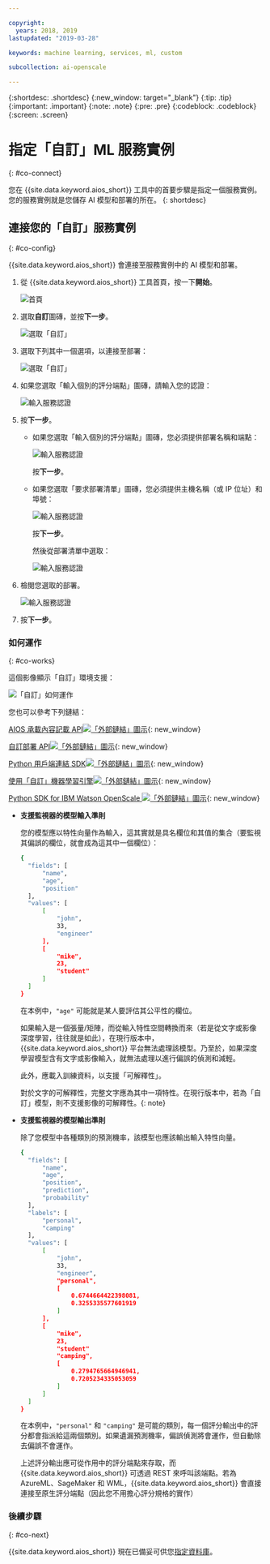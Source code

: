 ```yaml
---

copyright:
  years: 2018, 2019
lastupdated: "2019-03-28"

keywords: machine learning, services, ml, custom 

subcollection: ai-openscale

---
```


{:shortdesc: .shortdesc}
{:new_window: target="_blank"}
{:tip: .tip}
{:important: .important}
{:note: .note}
{:pre: .pre}
{:codeblock: .codeblock}
{:screen: .screen}

# 指定「自訂」ML 服務實例
{: #co-connect}

您在 {{site.data.keyword.aios_short}} 工具中的首要步驟是指定一個服務實例。您的服務實例就是您儲存 AI 模型和部署的所在。
{: shortdesc}

## 連接您的「自訂」服務實例
{: #co-config}

{{site.data.keyword.aios_short}} 會連接至服務實例中的 AI 模型和部署。

1.  從 {{site.data.keyword.aios_short}} 工具首頁，按一下**開始**。

    ![首頁](images/gs-config-start.png)

2.  選取**自訂**圖磚，並按**下一步**。

    ![選取「自訂」](images/connect-custom.png)

3.  選取下列其中一個選項，以連接至部署：

    ![選取「自訂」](images/connect-custom-deploy.png)

4.  如果您選取「輸入個別的評分端點」圖磚，請輸入您的認證：

    ![輸入服務認證](images/connect-custom-cred.png)

5.  按**下一步**。

    - 如果您選取「輸入個別的評分端點」圖磚，您必須提供部署名稱和端點：

      ![輸入服務認證](images/connect-custom-endpoint.png)

      按**下一步**。

    - 如果您選取「要求部署清單」圖磚，您必須提供主機名稱（或 IP 位址）和埠號：

      ![輸入服務認證](images/connect-custom-apiendpoint.png)

      按**下一步**。

      然後從部署清單中選取：

      ![輸入服務認證](images/connect-custom-apiendpoint2.png)

6.  檢閱您選取的部署。

    ![輸入服務認證](images/connect-custom-deploy2.png)

7.  按**下一步**。

### 如何運作
{: #co-works}

這個影像顯示「自訂」環境支援：

![「自訂」如何運作](images/custom-how-works.png)

您也可以參考下列鏈結：

[AIOS 承載內容記載 API![「外部鏈結」圖示](../../icons/launch-glyph.svg "「外部鏈結」圖示")](https://{DomainName}/apidocs/ai-openscale#publish-scoring-payload){: new_window}

[自訂部署 API![「外部鏈結」圖示](../../icons/launch-glyph.svg "「外部鏈結」圖示")](https://aiopenscale-custom-deployement-spec.mybluemix.net/){: new_window}

[Python 用戶端連結 SDK![「外部鏈結」圖示](../../icons/launch-glyph.svg "「外部鏈結」圖示")](http://ai-openscale-python-client.mybluemix.net/#bindings){: new_window}

[使用「自訂」機器學習引擎![「外部鏈結」圖示](../../icons/launch-glyph.svg "「外部鏈結」圖示")](https://github.com/pmservice/ai-openscale-tutorials/blob/master/notebooks/AI%20OpenScale%20and%20Custom%20ML%20Engine.ipynb){: new_window}

[Python SDK for IBM Watson OpenScale ![「外部鏈結」圖示](../../icons/launch-glyph.svg "「外部鏈結」圖示")](https://pypi.org/project/ibm-ai-openscale/){: new_window}

- **支援監視器的模型輸入準則**

  您的模型應以特性向量作為輸入，這其實就是具名欄位和其值的集合（要監視其偏誤的欄位，就會成為這其中一個欄位）：

  ```bash
  {
    "fields": [
        "name",
        "age",
        "position"
    ],
    "values": [
        [
            "john",
            33,
            "engineer"
        ],
        [
            "mike",
            23,
            "student"
        ]
    ]
  }
  ```

  在本例中，`"age"` 可能就是某人要評估其公平性的欄位。

  如果輸入是一個張量/矩陣，而從輸入特性空間轉換而來（若是從文字或影像深度學習，往往就是如此），在現行版本中，{{site.data.keyword.aios_short}} 平台無法處理該模型。乃至於，如果深度學習模型含有文字或影像輸入，就無法處理以進行偏誤的偵測和減輕。

  此外，應載入訓練資料，以支援「可解釋性」。

  對於文字的可解釋性，完整文字應為其中一項特性。在現行版本中，若為「自訂」模型，則不支援影像的可解釋性。{: note}

- **支援監視器的模型輸出準則**

  除了您模型中各種類別的預測機率，該模型也應該輸出輸入特性向量。

  ```bash
  {
    "fields": [
        "name",
        "age",
        "position",
        "prediction",
        "probability"
    ],
    "labels": [
        "personal",
        "camping"
    ],
    "values": [
        [
            "john",
            33,
            "engineer",
            "personal",
            [
                0.6744664422398081,
                0.3255335577601919
            ]
        ],
        [
            "mike",
            23,
            "student"
            "camping",
            [
                0.2794765664946941,
                0.7205234335053059
            ]
        ]
    ]
  }
  ```

  在本例中，`"personal"` 和 `"camping"` 是可能的類別，每一個評分輸出中的評分都會指派給這兩個類別。如果遺漏預測機率，偏誤偵測將會運作，但自動除去偏誤不會運作。

  上述評分輸出應可從作用中的評分端點來存取，而 {{site.data.keyword.aios_short}} 可透過 REST 來呼叫該端點。若為 AzureML、SageMaker 和 WML，{{site.data.keyword.aios_short}} 會直接連接至原生評分端點（因此您不用擔心評分規格的實作）

### 後續步驟
{: #co-next}

{{site.data.keyword.aios_short}} 現在已備妥可供您[指定資料庫](/docs/services/ai-openscale?topic=ai-openscale-connect-db)。
